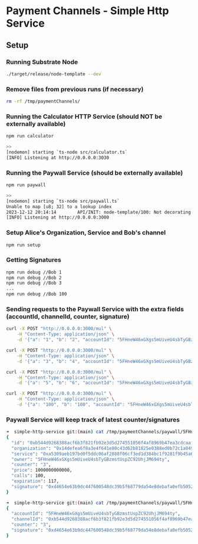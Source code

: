 
# Payment Channels - Simple Http Service

## Setup

### Running Substrate Node
```bash
./target/release/node-template --dev
```

### Remove files from previous runs (if necessary)
```bash
rm -rf /tmp/paymentChannels/
```

### Running the Calculator HTTP Service (should NOT be externally available)
```bash
npm run calculator

>>
[nodemon] starting `ts-node src/calculator.ts`
[INFO] Listening at http://0.0.0.0:3030
```

### Running the Paywall Service (should be externally available)
```bash
npm run paywall

>>
[nodemon] starting `ts-node src/paywall.ts`
Unable to map [u8; 32] to a lookup index
2023-12-12 20:14:14        API/INIT: node-template/100: Not decorating unknown runtime apis: 0xfbc577b9d747efd6/1
[INFO] Listening at http://0.0.0.0:3000
```

### Setup Alice's Organization, Service and Bob's channel
```bash
npm run setup
```

### Getting Signatures
```bash
npm run debug //Bob 1
npm run debug //Bob 2
npm run debug //Bob 3
...
npm run debug //Bob 100
```

### Sending requests to the Paywall Service with the extra fields (accountId, channelId, counter, signature)
```bash
curl -X POST "http://0.0.0.0:3000/mul" \
    -H "Content-Type: application/json" \
    -d '{"a": "1", "b": "2", "accountId": "5FHneW46xGXgs5mUiveU4sbTyGBzmstUspZC92UhjJM694ty", "channelId": "0xb544d9268388acf6b3f821fb92e3d5d274551056f4af8969b47ea3cdcaaf8c4c", "counter": "1", "signature": "0xb0d3b060b76b8630feb553eee1ec2b273bf38ac9d56ff1e0de2992b904f73a351d0d55c98ee57d72d10967faecf5b7266ed5513c0bded9782f79f1fcab5cf885"}'

curl -X POST "http://0.0.0.0:3000/mul" \
    -H "Content-Type: application/json" \
    -d '{"a": "3", "b": "4", "accountId": "5FHneW46xGXgs5mUiveU4sbTyGBzmstUspZC92UhjJM694ty", "channelId": "0xb544d9268388acf6b3f821fb92e3d5d274551056f4af8969b47ea3cdcaaf8c4c", "counter": "2", "signature": "0xfa96279f1ccd6f2983d70a9a4b0a3c33510ed7f1fa4d5cd4526f10ab34a73745d81952a8ce9cebdceff051eba639a9743e56e1c3b46bd2fef490516b181ad283"}'

curl -X POST "http://0.0.0.0:3000/mul" \
    -H "Content-Type: application/json" \
    -d '{"a": "5", "b": "6", "accountId": "5FHneW46xGXgs5mUiveU4sbTyGBzmstUspZC92UhjJM694ty", "channelId": "0xb544d9268388acf6b3f821fb92e3d5d274551056f4af8969b47ea3cdcaaf8c4c", "counter": "3", "signature": "0xd4654e63b9dc447600548dc39b5f68779da54e8debafa0efb5052374cd18050e0d1c564d162372b8eb7660c1148de97f9b2cca54412b01c73cfbd1b5f11c2482"}'

curl -X POST "http://0.0.0.0:3000/mul" \
    -H "Content-Type: application/json" \
    -d '{"a": "100", "b": "100", "accountId": "5FHneW46xGXgs5mUiveU4sbTyGBzmstUspZC92UhjJM694ty", "channelId": "0xb544d9268388acf6b3f821fb92e3d5d274551056f4af8969b47ea3cdcaaf8c4c", "counter": "100", "signature": "0xe6f5e1de290b488a8b1b6a93a5f67292102168060ed41d7e922d2e3080499b096dae171146cd9b95ff77fba3fe7c392b2eaffb9d090d158e0c7ac25ba4ae0e85"}'
```

### Paywall Service will keep track of latest counter/signatures
```bash
➜  simple-http-service git:(main) cat /tmp/paymentChannels/paywall/5FHneW46xGXgs5mUiveU4sbTyGBzmstUspZC92UhjJM694ty/0xb544d9268388acf6b3f821fb92e3d5d274551056f4af8969b47ea3cdcaaf8c4c.json  
{
  "id": "0xb544d9268388acf6b3f821fb92e3d5d274551056f4af8969b47ea3cdcaaf8c4c",
  "organization": "0x14defea6f8a3e4f641e80c43d62b81825e0388ed0b72c1a049a31babb6f493af",
  "service": "0xa5309aeb197bd0f5ddc06af2888f06cf3ed1d384bc1f9281f9b45a6d76f29936",
  "owner": "5FHneW46xGXgs5mUiveU4sbTyGBzmstUspZC92UhjJM694ty",
  "counter": "3",
  "price": 1000000000000,
  "calls": 100,
  "expiration": 117,
  "signature": "0xd4654e63b9dc447600548dc39b5f68779da54e8debafa0efb5052374cd18050e0d1c564d162372b8eb7660c1148de97f9b2cca54412b01c73cfbd1b5f11c2482"
}

➜  simple-http-service git:(main) cat /tmp/paymentChannels/paywall/5FHneW46xGXgs5mUiveU4sbTyGBzmstUspZC92UhjJM694ty/0xb544d9268388acf6b3f821fb92e3d5d274551056f4af8969b47ea3cdcaaf8c4c/3.json 
{
  "accountId": "5FHneW46xGXgs5mUiveU4sbTyGBzmstUspZC92UhjJM694ty",
  "channelId": "0xb544d9268388acf6b3f821fb92e3d5d274551056f4af8969b47ea3cdcaaf8c4c",
  "counter": "3",
  "signature": "0xd4654e63b9dc447600548dc39b5f68779da54e8debafa0efb5052374cd18050e0d1c564d162372b8eb7660c1148de97f9b2cca54412b01c73cfbd1b5f11c2482"
}
```
